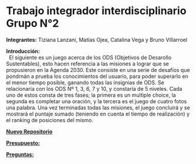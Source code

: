 # Trabajo integrador interdisciplinario Grupo N°2

**Integrantes:** Tiziana Lanzani, Matías Ojea, Catalina Vega y Bruno Villarroel   

**Introducción:**  
&nbsp;&nbsp;El siguiente es un juego acerca de los ODS (Objetivos de Desarollo Sustentables), esto hacen referencia a las misiones a lograr que se propusieron en la Agenda 2030. Este consiste en una serie de desafíos que pondrnán a prueba los conocimientos del usuario, para poder superarlo en el menor tiempo posible, ganando todas las insignias de ODS. Se relacionaría con los ODS Nº 1, 3, 6, 7 y 10, y constaría de 5 niveles. Cada uno de estos consta de tres fases; la primera es un multiple choice, la segunda es completar una oración, y la tercera es el juego de cuatro fotos una palabra. Una vez terminadas todas las misiones, el juego concluirá y se mostrará el puntaje sumado (teniendo en cuenta el tiempo de realización) y el ranking de posiciones del mismo.

<a href="https://github.com/PioIX/TPI-1CUAT-Lanzani-Ojea-Vega-y-Villarroel"> **Nuevo Repositorio** </a>

<a href="https://docs.google.com/document/d/1WPwn94gXcoB4pePyvUhpj8K_zaCSBIkLgGZ6xxnqBSU/edit?usp=sharing"> **Presupuesto:**</a>

<a href="https://docs.google.com/document/d/1JQTs6MtJJZuuSQ2ofDcEB_Qll8V_GyX89KGmc9IH5SE/edit?usp=sharing"> **Preguntas:**</a>
